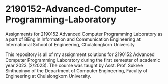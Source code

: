 # 2190152-Advanced-Computer-Programming-Laboratory
Assignments for 2190152 Advanced Computer Programming Laboratory as a part of BEng in Information and Communication Engineering at International School of Engineering, Chulalongkorn University

This repository is all of my assignment solutions for 2190152 Advanced Computer Programming Laboratory during the first semester of academic year 2023 (2/2023). The course was taught by Asst. Prof. Sukree Sinthupinyo of the Department of Computer Engineering, Faculty of Engineering at Chulalongkorn University.
